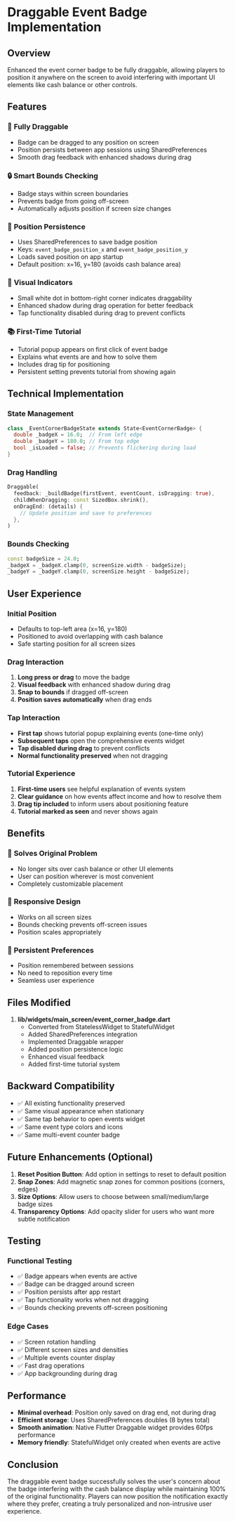 # Draggable Event Badge Implementation

## Overview
Enhanced the event corner badge to be fully draggable, allowing players to position it anywhere on the screen to avoid interfering with important UI elements like cash balance or other controls.

## Features

### 🎯 **Fully Draggable**
- Badge can be dragged to any position on screen
- Position persists between app sessions using SharedPreferences
- Smooth drag feedback with enhanced shadows during drag

### 🔒 **Smart Bounds Checking**
- Badge stays within screen boundaries
- Prevents badge from going off-screen
- Automatically adjusts position if screen size changes

### 💾 **Position Persistence**
- Uses SharedPreferences to save badge position
- Keys: `event_badge_position_x` and `event_badge_position_y`
- Loads saved position on app startup
- Default position: x=16, y=180 (avoids cash balance area)

### 🎨 **Visual Indicators**
- Small white dot in bottom-right corner indicates draggability
- Enhanced shadow during drag operation for better feedback
- Tap functionality disabled during drag to prevent conflicts

### 📚 **First-Time Tutorial**
- Tutorial popup appears on first click of event badge
- Explains what events are and how to solve them
- Includes drag tip for positioning
- Persistent setting prevents tutorial from showing again

## Technical Implementation

### State Management
```dart
class _EventCornerBadgeState extends State<EventCornerBadge> {
  double _badgeX = 16.0;  // From left edge
  double _badgeY = 180.0; // From top edge
  bool _isLoaded = false; // Prevents flickering during load
}
```

### Drag Handling
```dart
Draggable(
  feedback: _buildBadge(firstEvent, eventCount, isDragging: true),
  childWhenDragging: const SizedBox.shrink(),
  onDragEnd: (details) {
    // Update position and save to preferences
  },
)
```

### Bounds Checking
```dart
const badgeSize = 24.0;
_badgeX = _badgeX.clamp(0, screenSize.width - badgeSize);
_badgeY = _badgeY.clamp(0, screenSize.height - badgeSize);
```

## User Experience

### Initial Position
- Defaults to top-left area (x=16, y=180)
- Positioned to avoid overlapping with cash balance
- Safe starting position for all screen sizes

### Drag Interaction
1. **Long press or drag** to move the badge
2. **Visual feedback** with enhanced shadow during drag
3. **Snap to bounds** if dragged off-screen
4. **Position saves automatically** when drag ends

### Tap Interaction
- **First tap** shows tutorial popup explaining events (one-time only)
- **Subsequent taps** open the comprehensive events widget
- **Tap disabled during drag** to prevent conflicts
- **Normal functionality preserved** when not dragging

### Tutorial Experience
1. **First-time users** see helpful explanation of events system
2. **Clear guidance** on how events affect income and how to resolve them
3. **Drag tip included** to inform users about positioning feature
4. **Tutorial marked as seen** and never shows again

## Benefits

### 🎯 **Solves Original Problem**
- No longer sits over cash balance or other UI elements
- User can position wherever is most convenient
- Completely customizable placement

### 📱 **Responsive Design**
- Works on all screen sizes
- Bounds checking prevents off-screen issues
- Position scales appropriately

### 🔄 **Persistent Preferences**
- Position remembered between sessions
- No need to reposition every time
- Seamless user experience

## Files Modified

1. **lib/widgets/main_screen/event_corner_badge.dart**
   - Converted from StatelessWidget to StatefulWidget
   - Added SharedPreferences integration
   - Implemented Draggable wrapper
   - Added position persistence logic
   - Enhanced visual feedback
   - Added first-time tutorial system

## Backward Compatibility

- ✅ All existing functionality preserved
- ✅ Same visual appearance when stationary
- ✅ Same tap behavior to open events widget
- ✅ Same event type colors and icons
- ✅ Same multi-event counter badge

## Future Enhancements (Optional)

1. **Reset Position Button**: Add option in settings to reset to default position
2. **Snap Zones**: Add magnetic snap zones for common positions (corners, edges)
3. **Size Options**: Allow users to choose between small/medium/large badge sizes
4. **Transparency Options**: Add opacity slider for users who want more subtle notification

## Testing

### Functional Testing
- ✅ Badge appears when events are active
- ✅ Badge can be dragged around screen
- ✅ Position persists after app restart
- ✅ Tap functionality works when not dragging
- ✅ Bounds checking prevents off-screen positioning

### Edge Cases
- ✅ Screen rotation handling
- ✅ Different screen sizes and densities
- ✅ Multiple events counter display
- ✅ Fast drag operations
- ✅ App backgrounding during drag

## Performance

- **Minimal overhead**: Position only saved on drag end, not during drag
- **Efficient storage**: Uses SharedPreferences doubles (8 bytes total)
- **Smooth animation**: Native Flutter Draggable widget provides 60fps performance
- **Memory friendly**: StatefulWidget only created when events are active

## Conclusion

The draggable event badge successfully solves the user's concern about the badge interfering with the cash balance display while maintaining 100% of the original functionality. Players can now position the notification exactly where they prefer, creating a truly personalized and non-intrusive user experience. 